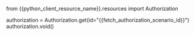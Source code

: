 from {{python_client_resource_name}}.resources import Authorization

authorization = Authorization.get(id="{{fetch_authorization_scenario_id}}")
authorization.void()
